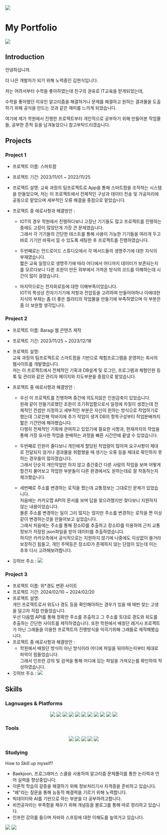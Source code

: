 <img src="https://capsule-render.vercel.app/api?type=waving&color=00BFFE&height=200&section=header&text=Hyunsic's%20Github&fontSize=50" />


# My Portfolio
<a href="https://glory-donkey-b49.notion.site/Hyunsic-s-Portfolio-6e7ffe92e5e946b38546c163ac8ecfa9?pvs=4">
	<img src="https://img.shields.io/badge/Notion-000000?style=flat&logo=Notion&logoColor=white" /></a>

 
## Introduction
안녕하십니까.

더 나은 개발자가 되기 위해 노력중인 김현식입니다.

저는 어려서부터 수학을 좋아하였는데 친구의 권유로 IT교육을 받게되었는데,

수학을 좋아했던 이유인 알고리즘을 해결하거나 문제를 해결하고 원하는 결과물을 도출하기 위해 공식을 만드는 것과 같은 재미를 느끼게 되었습니다.

여기에 제가 학원에서 진행한 프로젝트부터 개인적으로 공부하기 위해 만들어본 작업물들, 공부한 흔적 등을 남겨놓았으니 참고부탁드리겠습니다.

## Projects
### Project 1
- 프로젝트 이름: 스마트팜
- 프로젝트 기간: 2023/11/01 ~ 2022/11/25
- 프로젝트 설명: 교육 과정의 팀프로젝트로 App을 통해 스마트팜을 조작하는 시스템을 만들었으며, 저는 이 프로젝트에서 전체적인 구상과 데이터 전송 및 가공처리에 공동으로 맡았으며 세부적인 오류 해결을 중점으로 맡았습니다.
- 프로젝트 중 에로사항과 해결방안 :

	- IOT의 경우 학원에서 진행하다보니 고장난 기기들도 많고 프로젝트를 진행하는중에도 고장이 많았던게 가장 큰 문제였습니다.<br/>
	그래서 각 기기들의 간단한 테스트를 통해 사용이 가능한 기기들을 여러개 두고 바로 기기만 바꿔서 낄 수 있도록 세팅한 후 프로젝트를 진행하였습니다.

	- 두번째로는 안드로이드 스튜디오에서 각 메서드들의 생명주기에 대한 지식의 부재였습니다.<br/>
	짧은 교육 일정으로 생명주기에 따라 어디에서 어디까지 데이터가 보존되는지를 모르다보니 다른 조원이 만든 외부에서 가져온 방식의 코드를 이해하는데 시간이 많이 걸렸습니다.

	- 마지막으로는 전자회로등에 대한 이해부족이었습니다.<br/>
	IOT의 특성상 전자기기기에 저항과 전압등을 고려하여 만들어야하나 이에대한 지식의 부재는 좀 더 좋은 퀄리티의 작업물을 만들기에 부족하였으며 이 부분은 좀 더 보완할 생각입니다.
### Project 2
- 프로젝트 이름: Baragi 웹 콘텐츠 제작
- 프로젝트 기간: 2023/11/25 ~ 2023/12/18
- 프로젝트 설명: <br/>교육 과정의 팀프로젝트로 스마트팜을 기반으로 체험프로그램을 운영하는 회사의 웹사이트를 개발했습니다.<br/>
  		저는 이 프로젝트에서 전체적인 기획과 DB설계 및 로그인, 프로그램과 체험인원 등록 및 관리와 같은 관리자 페이지와 지도부분을 중점으로 맡았습니다.
- 프로젝트 중 에로사항과 해결방안 :

	- 우선 이 프로젝트를 진행하며 중간에 의도치않은 인원감축이 있었습니다.<br/>
  	원래 같이 만들기로했던 조원이 조기취업함으로서 일정에 차질이 생겼는데 전체적인 컨셉만 지정하고 세부적인 부분은 자신이 원하는 방식으로 작업하기로 했는데 그로인해 막바지에 추가 작업이 생겨 DB의 항목구성부터 작업분배까지 짧은 기간안에 해야했습니다.<br/>
    	다행히 전체적인 기획에 관여하고 있었기에 필요한 사항과, 현재까지의 작업을 통해 가장 유사한 작업을 분배하는 과정을 빠른 시간안에 끝낼 수 있었습니다.
  
	- 두번째로 인원이 줄다보니 개인에게 할당된 작업량이 많아져 요구사항이 제대로 전달되지 않거나 결과물을 취합했을 때 생기는 오류 등을 제대로 확인하지 못하는 경우들이 많아졌습니다.<br/>
    	그래서 단순히 개인작업만 하지 않고 중간중간 다른 사람의 작업을 보며 어떻게 할건지 물어보고 작업한 부분들이 다른 환경에서도 원하는데로 잘 작동하는지 체크했습니다.

	- 세번째로 주소를 변경하는 로직을 짰는데 교통정보는 그대로인 문제가 있었습니다.<br/>
    	처음에는 카카오맵 API의 문서를 보며 답을 찾으려했지만 찾다보니 지원하지 않는 내용이었습니다.<br/>
    	물론 주소를 변경하는 일이 그리 많지는 않지만 주소를 변경하는 로직을 짠 이상 같이 변경하는것을 만들어보고 싶었습니다.<br/>
    	그래서 처음에는 주소를 통해 장소ID를 추출하고 장소ID를 이용하여 근처 교통정보가 저장된 json파일을 받아 데이터를 추출하였습니다.<br/>
    	하지만 카카오측에서 공식적으로는 지원하지 않기에 나중에도 이상없이 쓸거라 보장하긴 힘들고, 개인 주택등은 장소ID가 존재하지 않는 단점이 있는데 이는 추후 다시 고려해보려합니다.
- 깃허브 주소 : <a href="https://github.com/588886/Project"><img src="https://img.shields.io/badge/GitHub-181717?style=flat&logo=GitHub&logoColor=white" /></a>
### Project 3
- 프로젝트 이름: 위*경도 변환 사이트
- 프로젝트 기간: 2024/02/10 ~ 2024/02/20
- 프로젝트 설명: <br/>개인 프로젝트로서 위도나 경도 등을 확인해야하는 경우가 있을 때 매번 찾는 고생을 덜고자 직접 만들었습니다.<br/>
  		우선 다음맵 API를 통해 정확한 주소를 추출하고 그 주소를 토대로 경도와 위도를 추출하는 간단한 사이트를 제작하였습니다.
  		또한 학원에서 배웠던 레거시 프로젝트가 아닌 그래들을 이용한 프로젝트의 진행방식을 익히기위해 그래들로 제작해봤습니다.
- 프로젝트 중 에로사항과 해결방안 :
  	- 학원에서 배웠던 방식이 아닌 방식이라 어디에 파일을 둬야하는지부터 제대로 파악이 힘들었습니다.<br/>
	그래서 인프런 강의 및 검색을 통해 어디에 있는 파일을 가져오는를 확인하여 작성하였습니다.
- 깃허브 주소 : <a href="https://github.com/588886/address"><img src="https://img.shields.io/badge/GitHub-181717?style=flat&logo=GitHub&logoColor=white" /></a>

## Skills
### Lagnuages & Platforms
<div align="center">
	<img src="https://img.shields.io/badge/Java-007396?style=flat&logo=Java&logoColor=white" />
	<img src="https://img.shields.io/badge/HTML5-E34F26?style=flat&logo=HTML5&logoColor=white" />
	<img src="https://img.shields.io/badge/CSS3-1572B6?style=flat&logo=CSS3&logoColor=white" />
	<img src="https://img.shields.io/badge/JavaScript-F7DF1E?style=flat&logo=JavaScript&logoColor=white" />
	<img src="https://img.shields.io/badge/jQuery-0769AD?style=flat&logo=jQuery&logoColor=white" />	
	<img src="https://img.shields.io/badge/Android Studio-3DDC84?style=flat&logo=Android Studio&logoColor=white" />
	<img src="https://img.shields.io/badge/Oracle-F80000?style=flat&logo=Oracle&logoColor=white" />
	<img src="https://img.shields.io/badge/Spring-6DB33F?style=flat&logo=Spring&logoColor=white" />
	<img src="https://img.shields.io/badge/springboot-6DB33F?style=flat&logo=springboot&logoColor=white">
	<img src="https://img.shields.io/badge/Bootstrap-7952B3?style=flat&logo=Bootstrap&logoColor=white" />
	<img src="https://img.shields.io/badge/Arduino-00878F?style=flat&logo=Arduino&logoColor=white" />
	
</div>

### Tools
<div align="center">	
	<img src="https://img.shields.io/badge/Eclipse IDE-2C2255?style=flat&logo=Eclipse IDE&logoColor=white" />
	<img src="https://img.shields.io/badge/Visual Studio Code-007ACC?style=flat&logo=Visual Studio Code&logoColor=white" />
	<img src="https://img.shields.io/badge/Apache Tomcat-F8DC75?style=flat&logo=Apache Tomcat&logoColor=white" />
	<img src="https://img.shields.io/badge/GitHub-181717?style=flat&logo=GitHub&logoColor=white" />
	<img src="https://img.shields.io/badge/IntelliJ-000000?style=flat&logo=intellijidea&logoColor=white" />
</div>

### Studying
How to Skill up myself?
 - Baekjoon, 프로그래머스 스쿨을 사용하여 알고리즘 문제풀이를 통한 논리력과 언어 실력을 향상중입니다. 
 - 이론적 학습의 갈증을 해결하기 위해 정보처리기사 자격증을 준비하고 있습니다. 
 - "왜"라는 질문을 통해 능동적 해결력을 기르기 위해 노력합니다.
 - 빅데이터와 AI를 기반으로 하는 부분을 더 공부하려고합니다.
 - 비전공자라는 부족함을 채우기 위해 개념등을 블로그를 통해 따로 정리하고 있습니다.
 - 인프런 강의를 들으며 자바와 스프링에 대한 이해도를 높여가고 있습니다.

<div>

<img src="https://github-readme-stats.vercel.app/api/top-langs/?username=588886&layout=compact">

<img src="https://github-readme-stats.vercel.app/api?username=588886&show_icons=true">

</div>

